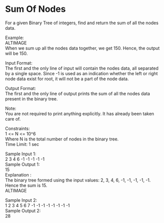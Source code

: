 # Sum Of Nodes




For a given Binary Tree of integers, find and return the sum of all the nodes data.        

Example:      
ALTIMAGE          
When we sum up all the nodes data together, we get 150. Hence, the output will be 150.          

Input Format:          
The first and the only line of input will contain the nodes data, all separated by a single space. Since -1 is used as an indication whether the left or right node data exist for root, it will not be a part of the node data.       

Output Format:             
The first and the only line of output prints the sum of all the nodes data present in the binary tree.            

Note:             
You are not required to print anything explicitly. It has already been taken care of.           

Constraints:            
1 <= N <= 10^6           
Where N is the total number of nodes in the binary tree.           
Time Limit: 1 sec               

Sample Input 1:            
2 3 4 6 -1 -1 -1 -1 -1            
Sample Output 1:           
15          
Explanation :          
The binary tree formed using the input values: 2, 3, 4, 6, -1, -1, -1, -1, -1. Hence the sum is 15.           
ALTIMAGE          

Sample Input 2:                             
1 2 3 4 5 6 7 -1 -1 -1 -1 -1 -1 -1 -1           
Sample Output 2:          
 28             


 
